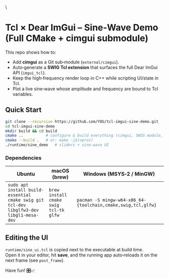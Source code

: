 \
# Tcl × Dear ImGui – Sine‑Wave Demo (Full CMake + cimgui submodule)

This repo shows how to:

* Add **cimgui** as a Git sub‑module (`external/cimgui`).
* Auto‑generate a **SWIG Tcl extension** that surfaces the full Dear ImGui API (`imgui_tcl`).
* Keep the high‑frequency render loop in C++ while scripting UI/state in Tcl.
* Plot a live sine‑wave whose amplitude and frequency are bound to Tcl variables.

## Quick Start

```bash
git clone --recursive https://github.com/YOU/tcl-imgui-sine-demo.git
cd tcl-imgui-sine-demo
mkdir build && cd build
cmake ..          # configure & build everything (cimgui, SWIG module, demo app)
cmake --build .   # or: make -j$(nproc)
./runtime/sine_demo   # sliders + sine‑wave UI
```

### Dependencies

| Ubuntu | macOS (brew) | Windows (MSYS‑2 / MinGW) |
|---|---|---|
| `sudo apt install build-essential cmake swig git tcl-dev libglfw3-dev libgl1-mesa-dev` | `brew install cmake swig tcl-tk glfw` | `pacman -S mingw-w64-x86_64-{toolchain,cmake,swig,tcl,glfw}` |

## Editing the UI

`runtime/sine_ui.tcl` is copied next to the executable at build time.  
Open it in your editor, hit **save**, and the running app auto‑reloads it on the next frame (see `post_frame`).

Have fun! 🎛️📈
